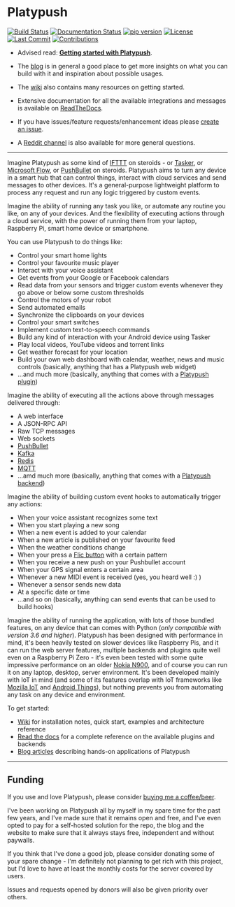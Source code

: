 Platypush
=========

[![Build Status](https://travis-ci.org/BlackLight/platypush.svg?branch=master)](https://travis-ci.org/BlackLight/platypush)
[![Documentation Status](https://readthedocs.org/projects/platypush/badge/?version=latest)](https://platypush.readthedocs.io/en/latest/?badge=latest)
[![pip version](https://img.shields.io/pypi/v/platypush.svg?style=flat)](https://pypi.python.org/pypi/platypush/)
[![License](https://img.shields.io/github/license/BlackLight/platypush.svg)](https://git.platypush.tech/platypush/platypush/-/blob/master/LICENSE.txt)
[![Last Commit](https://img.shields.io/github/last-commit/BlackLight/platypush.svg)](https://git.platypush.tech/platypush/platypush/-/commits/master/)
[![Contributions](https://img.shields.io/badge/contributions-welcome-brightgreen.svg?style=flat)](https://git.platypush.tech/platypush/platypush/-/issues)

- Advised read: [**Getting started with Platypush**](https://blog.platypush.tech/article/Ultimate-self-hosted-automation-with-Platypush).

- The [blog](https://blog.platypush.tech) is in general a good place to get more insights on what you can build with it and inspiration about possible usages.

- The [wiki](https://git.platypush.tech/platypush/platypush/-/wikis/home) also contains many resources on getting started.

- Extensive documentation for all the available integrations and messages is available on [ReadTheDocs](https://platypush.readthedocs.io/en/latest/).

- If you have issues/feature requests/enhancement ideas please [create an issue](https://git.platypush.tech/platypush/platypush/-/issues).

- A [Reddit channel](https://www.reddit.com/r/platypush) is also available for more general questions.

---

Imagine Platypush as some kind of [IFTTT](https://ifttt.com) on steroids - or [Tasker](https://tasker.joaoapps.com/), or [Microsoft Flow](https://flow.microsoft.com), or [PushBullet](https://pushbullet.com) on steroids.
Platypush aims to turn any device in a smart hub that can control things, interact with cloud services and send messages to other devices. It's a general-purpose lightweight platform to process any request and run any logic triggered by custom events.

Imagine the ability of running any task you like, or automate any routine you like, on any of your devices. And the flexibility of executing actions through a cloud service, with the power of running them from your laptop, Raspberry Pi, smart home device or smartphone.

You can use Platypush to do things like:

- Control your smart home lights
- Control your favourite music player
- Interact with your voice assistant
- Get events from your Google or Facebook calendars
- Read data from your sensors and trigger custom events whenever they go above or below some custom thresholds
- Control the motors of your robot
- Send automated emails
- Synchronize the clipboards on your devices
- Control your smart switches
- Implement custom text-to-speech commands
- Build any kind of interaction with your Android device using Tasker
- Play local videos, YouTube videos and torrent links
- Get weather forecast for your location
- Build your own web dashboard with calendar, weather, news and music controls (basically, anything that has a Platypush web widget)
- ...and much more (basically, anything that comes with a [Platypush plugin](https://platypush.readthedocs.io/en/latest/plugins.html))

Imagine the ability of executing all the actions above through messages delivered through:

- A web interface
- A JSON-RPC API
- Raw TCP messages
- Web sockets
- [PushBullet](https://pushbullet.com)
- [Kafka](https://kafka.apache.org)
- [Redis](https://redis.io)
- [MQTT](https://mqtt.org)
- ...amd much more (basically, anything that comes with a [Platypush backend](https://platypush.readthedocs.io/en/latest/backends.html))

Imagine the ability of building custom event hooks to automatically trigger any actions:

- When your voice assistant recognizes some text
- When you start playing a new song
- When a new event is added to your calendar
- When a new article is published on your favourite feed
- When the weather conditions change
- When your press a [Flic button](https://flic.io) with a certain pattern
- When you receive a new push on your Pushbullet account
- When your GPS signal enters a certain area
- Whenever a new MIDI event is received (yes, you heard well :) )
- Whenever a sensor sends new data
- At a specific date or time
- ...and so on (basically, anything can send events that can be used to build hooks)

Imagine the ability of running the application, with lots of those bundled features, on any device that can comes with Python (_only compatible with version 3.6 and higher_). Platypush has been designed with performance in mind, it's been heavily tested on slower devices like Raspberry Pis, and it can run the web server features, multiple backends and plugins quite well even on a Raspberry Pi Zero - it's even been tested with some quite impressive performance on an older [Nokia N900](https://en.wikipedia.org/wiki/Nokia_N900), and of course you can run it on any laptop, desktop, server environment. It's been developed mainly with IoT in mind (and some of its features overlap with IoT frameworks like [Mozilla IoT](https://iot.mozilla.com) and [Android Things](https://developer.android.com/things/)), but nothing prevents you from automating any task on any device and environment.

To get started:

- [Wiki](https://git.platypush.tech/platypush/platypush/-/wikis/home) for installation notes, quick start, examples and architecture reference
- [Read the docs](https://platypush.readthedocs.io/en/latest/) for a complete reference on the available plugins and backends
- [Blog articles](https://blog.platypush.tech) describing hands-on applications of Platypush

---

## Funding

If you use and love Platypush, please consider [buying me a coffee/beer](https://paypal.me/fabiomanganiello).

I've been working on Platypush all by myself in my spare time for the past few years, and I've made sure that it remains open and free, and I've even opted to pay
for a self-hosted solution for the repo, the blog and the website to make sure that it always stays free, independent and without paywalls.

If you think that I've done a good job, please consider donating some of your spare change - I'm definitely not planning to get rich with this project, but I'd love
to have at least the monthly costs for the server covered by users.

Issues and requests opened by donors will also be given priority over others.

